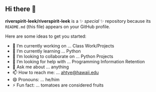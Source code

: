 ## Hi there 👋


**riverspirit-leek/riverspirit-leek** is a ✨ _special_ ✨ repository because its `README.md` (this file) appears on your GitHub profile.

Here are some ideas to get you started:

- 🔭 I’m currently working on ... Class Work/Projects
- 🌱 I’m currently learning ... Python
- 👯 I’m looking to collaborate on ... Python Projects
- 🤔 I’m looking for help with ... Programming Information Retention
- 💬 Ask me about ... anything
- 📫 How to reach me: ... ahtye@hawaii.edu
- 😄 Pronouns: ... he/him
- ⚡ Fun fact: ... tomatoes are considered fruits

